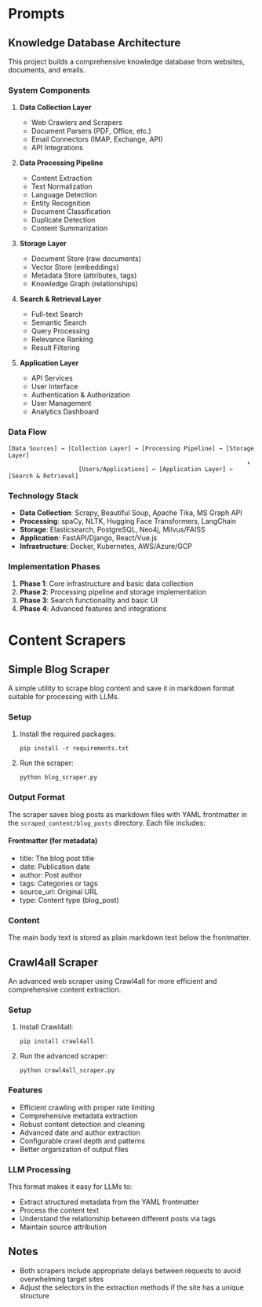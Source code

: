 # Prompts

## Knowledge Database Architecture

This project builds a comprehensive knowledge database from websites, documents, and emails.

### System Components

1. **Data Collection Layer**
   - Web Crawlers and Scrapers
   - Document Parsers (PDF, Office, etc.)
   - Email Connectors (IMAP, Exchange, API)
   - API Integrations

2. **Data Processing Pipeline**
   - Content Extraction
   - Text Normalization
   - Language Detection
   - Entity Recognition
   - Document Classification
   - Duplicate Detection
   - Content Summarization

3. **Storage Layer**
   - Document Store (raw documents)
   - Vector Store (embeddings)
   - Metadata Store (attributes, tags)
   - Knowledge Graph (relationships)

4. **Search & Retrieval Layer**
   - Full-text Search
   - Semantic Search
   - Query Processing
   - Relevance Ranking
   - Result Filtering

5. **Application Layer**
   - API Services
   - User Interface
   - Authentication & Authorization
   - User Management
   - Analytics Dashboard

### Data Flow

```
[Data Sources] → [Collection Layer] → [Processing Pipeline] → [Storage Layer]
                                                                    ↓
                    [Users/Applications] ← [Application Layer] ← [Search & Retrieval]
```

### Technology Stack

- **Data Collection**: Scrapy, Beautiful Soup, Apache Tika, MS Graph API
- **Processing**: spaCy, NLTK, Hugging Face Transformers, LangChain
- **Storage**: Elasticsearch, PostgreSQL, Neo4j, Milvus/FAISS
- **Application**: FastAPI/Django, React/Vue.js
- **Infrastructure**: Docker, Kubernetes, AWS/Azure/GCP

### Implementation Phases

1. **Phase 1**: Core infrastructure and basic data collection
2. **Phase 2**: Processing pipeline and storage implementation
3. **Phase 3**: Search functionality and basic UI
4. **Phase 4**: Advanced features and integrations

# Content Scrapers

## Simple Blog Scraper

A simple utility to scrape blog content and save it in markdown format suitable for processing with LLMs.

### Setup

1. Install the required packages:
   ```
   pip install -r requirements.txt
   ```

2. Run the scraper:
   ```
   python blog_scraper.py
   ```

### Output Format

The scraper saves blog posts as markdown files with YAML frontmatter in the `scraped_content/blog_posts` directory. Each file includes:

#### Frontmatter (for metadata)
- title: The blog post title
- date: Publication date
- author: Post author
- tags: Categories or tags
- source_url: Original URL
- type: Content type (blog_post)

### Content
The main body text is stored as plain markdown text below the frontmatter.

## Crawl4all Scraper

An advanced web scraper using Crawl4all for more efficient and comprehensive content extraction.

### Setup

1. Install Crawl4all:
   ```
   pip install crawl4all
   ```

2. Run the advanced scraper:
   ```
   python crawl4all_scraper.py
   ```

### Features

- Efficient crawling with proper rate limiting
- Comprehensive metadata extraction
- Robust content detection and cleaning
- Advanced date and author extraction
- Configurable crawl depth and patterns
- Better organization of output files

### LLM Processing

This format makes it easy for LLMs to:
- Extract structured metadata from the YAML frontmatter
- Process the content text
- Understand the relationship between different posts via tags
- Maintain source attribution

## Notes

- Both scrapers include appropriate delays between requests to avoid overwhelming target sites
- Adjust the selectors in the extraction methods if the site has a unique structure